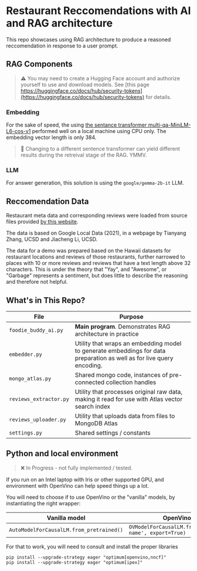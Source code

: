 
# Restaurant Reccomendations with AI and RAG architecture

This repo showcases using RAG architecture to produce a reasoned reccomendation in response to a user prompt.

## RAG Components

> :warning: You may need to create a Hugging Face account and authorize yourself to use and download models. See [this page https://huggingface.co/docs/hub/security-tokens](https://huggingface.co/docs/hub/security-tokens) for details.

### Embedding

For the sake of speed, the using [the sentance transformer multi-qa-MiniLM-L6-cos-v1](<https://huggingface.co/sentence-transformers/multi-qa-MiniLM-L6-cos-v1#multi-qa-minilm-l6-cos-v1>) performed well on a local machine using CPU only. The embedding vector length is only 384.

> :notebook: Changing to a different sentence transformer can yield different results during the retreival stage of the RAG. YMMV.

### LLM

For answer generation, this solution is using the `google/gemma-2b-it` LLM.

## Reccomendation Data

Restaurant meta data and corresponding reviews were loaded from source files provided [by this website](https://datarepo.eng.ucsd.edu/mcauley_group/gdrive/googlelocal/).

The data is based on Google Local Data (2021), in a webpage by Tianyang Zhang, UCSD and Jiacheng Li, UCSD.

The data for a demo was prepared based on the Hawaii datasets for restaurant locations and reviews of those restaurants, further narrowed to places with 10 or more reviews and reviews that have a text length above 32 characters. This is under the theory that "Yay", and "Awesome", or "Garbage" represents a sentiment, but does little to describe the reasoning and therefore not helpful.

## What's in This Repo?

File | Purpose
--- | ---
`foodie_buddy_ai.py` | **Main program**. Demonstrates RAG architecture in practice
`embedder.py` | Utility that wraps an embedding model to generate embeddings for data preparation as well as for live query encoding.
`mongo_atlas.py` | Shared mongo code, instances of pre-connected collection handles
`reviews_extractor.py` | Utility that processes original raw data, making it read for use with Atlas vector search index
`reviews_uploader.py` | Utility that uploads data from files to MongoDB Atlas
`settings.py` | Shared settings / constants

## Python and local environment

> :x: In Progress - not fully implemented / tested.

If you run on an Intel laptop with Iris or other supported GPU, and environment with OpenVino can help speed things up a lot.

You will need to choose if to use OpenVino or the "vanilla" models, by instantiating the right wrapper:

Vanilla model | OpenVino optimized
--- | ---
`AutoModelForCausalLM.from_pretrained()` | `OVModelForCausalLM.from_pretrained('model-name', export=True)`

For that to work, you will need to consult and install the proper libraries

```shell
pip install --upgrade-strategy eager "optimum[openvino,nncf]"
pip install --upgrade-strategy eager "optimum[ipex]"
```
